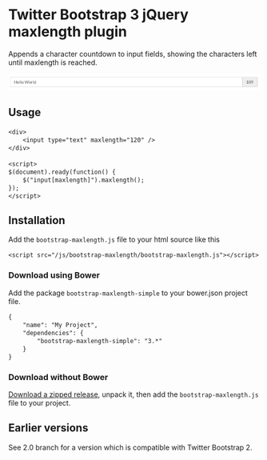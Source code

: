 Twitter Bootstrap 3 jQuery maxlength plugin
===========================================

Appends a character countdown to input fields, showing the characters left until maxlength is reached.

![Alt text](/bootstrap-maxlength-screenshot.png?raw=true "Bootstrap Maxlength Screenshot")

Usage
-----

    <div>
        <input type="text" maxlength="120" />
    </div>

    <script>
    $(document).ready(function() {
        $("input[maxlength]").maxlength();
    });
    </script>
    
Installation
------------

Add the `bootstrap-maxlength.js` file to your html source like this

    <script src="/js/bootstrap-maxlength/bootstrap-maxlength.js"></script>

### Download using Bower

Add the package `bootstrap-maxlength-simple` to your bower.json project file.

    {
        "name": "My Project",
        "dependencies": {
            "bootstrap-maxlength-simple": "3.*"
        }
    }

### Download without Bower

[Download a zipped release](https://github.com/kaiwa/bootstrap-maxlength/releases), unpack it, then add the `bootstrap-maxlength.js` file to your project.

Earlier versions
----------------

See 2.0 branch for a version which is compatible with Twitter Bootstrap 2.
